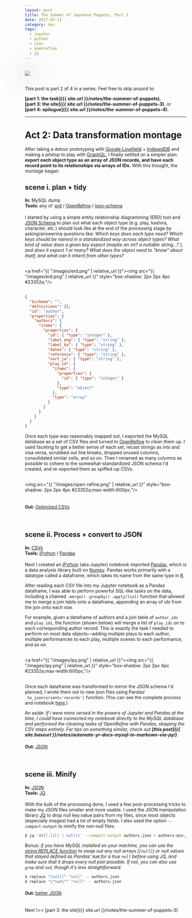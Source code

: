 ```yaml
---
layout: post
title: The Summer of Japanese Puppets, Part 2
date: 2017-07-11
category: dev
tags:
  - jupyter
  - python
  - json
  - openrefine
  - jq
---
```

<br>
<img src="http://www.columbia.edu/cgi-bin/dlo?obj=ldpd_bun_slide_493_2_0779_0826&size=medium" style="box-shadow: 2px 2px 4pc #23352a;"/>
<br><br>

This post is part 2 of 4 in a series. Feel free to skip around to:

__[part 1: the task]({{ site.url }}/notes/the-summer-of-puppets)__,<br>__[part 3: the site]({{ site.url }}/notes/the-summer-of-puppets-3)__, or<br>__[part 4: epilogue]({{ site.url }}/notes/the-summer-of-puppets-4)__.

<hr>

# Act 2: Data transformation montage

After taking a detour prototyping with [Google Lovefield](https://google.github.io/lovefield/) + [IndexedDB](https://developer.mozilla.org/en-US/docs/Web/API/IndexedDB_API) and making a pitstop to play with [GraphQL](http://graphql.org/), I finally settled on a simpler plan: __export each object type as an array of JSON records, and have each record point to its relationships via arrays of IDs.__ With this thought, the montage began:

## scene i. plan + tidy

#### In: <span style="font-weight:400">MySQL dump</span><br>Tools: <span style="font-weight:400">any ol' [erd](https://www.draw.io/) / [OpenRefine](http://openrefine.org/) / [json-schema](http://json-schema.org/)</span>

I started by using a simple entity relationship diagramming (ERD) tool and [JSON Schema](http://json-schema.org/) to plan out what each object type (e.g. play, kashira, character, etc.) should look like at the end of the processing stage by asking/answerinq questions like: _Which keys does each type need? Which keys should be named in a standardized way across object types? What kind of value does a given key expect (maybe an int? a nullable string...? ), and does it expect 1 or many? What does the object need to "know" about itself, and what can it inherit from other types?_

<br><a href="{{ "/images/erd.png" | relative_url }}"><img src="{{ "/images/erd.png" | relative_url }}" style="box-shadow: 2px 2px 4pc #23352a;"/></a><br><br>


```json
{
  "$schema": "",
  "definitions": {},
  "id": "author",
  "properties": {
    "authors": {
      "items": {
        "properties": {
          "id": { "type": "integer" },
          "label_eng": { "type": "string" },
          "label_ka": { "type": "string" },
          "dates": { "type": "string" },
          "reference": { "type": "string" },
          "sort_ja": { "type": "string" },
          "play_id": {
            "items": {
              "properties": {
                "id": { "type": "integer" }
              },
              "type": "object"
            },
            "type": "array"
          }
        }
      }
    }
  }
}
```

Once each type was reasonably mapped out, I exported the MySQL database as a set of CSV files and turned to [OpenRefine](http://openrefine.org/) to clean them up. I used faceting to get a better sense of each set, recast strings as ints and visa versa, scrubbed out line breaks, dropped unused columns, consolidated similar cells, and so on. Then I renamed as many columns as possible to cohere to the somewhat-standardized JSON schema I'd created, and re-exported them as spiffed-up CSVs.

<br><img src="{{ "/images/open-refine.png" | relative_url }}" style="box-shadow: 2px 2px 4pc #23352a;max-width:600px;"/><br><br>

#### Out: <span style="font-weight:400">[Optimized CSVs](https://github.com/mnyrop/bunraku-ipy/tree/master/in)</span>

<br>


## scene ii. Process + convert to JSON

#### In: <span style="font-weight:400">[CSVs](https://github.com/mnyrop/bunraku-ipy/tree/master/in)</span><br>Tools: <span style="font-weight:400">[iPython](https://ipython.org/) / [Pandas](http://pandas.pydata.org/)</span>

Next I created an [iPython](https://ipython.org/) (aka Jupyter) notebook imported [Pandas](http://pandas.pydata.org/), which is a data analysis library built on [Numpy](http://www.numpy.org/). Pandas works primarily with a datatype called a dataframe, which takes its name from the same type in [R](https://www.r-project.org/about.html).

After reading each CSV file into my Jupyter notebook as a Pandas dataframe, I was able to perform powerful SQL-like tasks on the data, including a chained `.merge()` `.groupby()` `.apply(list)` function that allowed me to merge a join table onto a dataframe, appending an array of ids from the join onto each row.

For example, given a dataframe of authors and a join table of `author_ids` and `play_ids`, the function (shown below) will merge a list of `play_ids` on to each corresponding author record. This is exactly the task I needed to perform on most data objects—adding multiple plays to each author, multiple performances to each play, multiple scenes to each performance, and so on.

<br><a href="{{ "/images/ipy.png" | relative_url }}"><img src="{{ "/images/ipy.png" | relative_url }}" style="box-shadow: 2px 2px 4pc #23352a;max-width:600px;"/></a><br><br>

Once each dataframe was transformed to mirror the JSON schema I'd planned, I wrote them out to new json files using Pandas' `.to_json(orient='records')` function. (You can see the complete process and notebook [here](https://github.com/mnyrop/bunraku-ipy/blob/master/bunraku-online.ipynb).)

An aside: _If i were more versed in the powers of Jupyter and Pandas at the time, I could have connected my notebook directly to the MySQL database and performed the cleaning tasks of OpenRefine with Pandas, skipping the CSV steps entirely. For tips on something similar, check out **[this post]({{ site.baseurl }}/notes/automate-yr-docs-mysql-to-markown-via-py/)**._

#### Out: <span style="font-weight:400">[JSON](https://github.com/mnyrop/bunraku-ipy/tree/master/out/json)</span>

<br>

## scene iii. Minify

#### In: <span style="font-weight:400">[JSON](https://github.com/mnyrop/bunraku-ipy/tree/master/out/json)</span><br>Tools: <span style="font-weight:400">[JQ](https://stedolan.github.io/jq/)</span>

With the bulk of the processing done, I used a few post-processing tricks to make my JSON files smaller and more usable. I used the JSON manipulation library [JQ](https://stedolan.github.io/jq/) to drop null key:value pairs from my files, since most objects (especially images) had a _lot_ of empty fields. I also used the option `--compact-output` to minify the non-null files:

```bash
$ jq 'del(.[][] | nulls)' --compact-output authors.json > authors-min.json
```

Bonus: _if you have MySQL installed on your machine, you can use the [string REPLACE function](https://stackoverflow.com/questions/5956993/mysql-string-replace) to swap out any null arrays (`[null]`) or null values that stayed defined as Pandas' `NaN` for a true `null` before using JQ, and make sure that it drops *every* null pair possible. If not, you can also use `grep` and `sed`, though it's less straightforward._

```bash
$ replace "[null]" "null" -- authors.json
$ replace "\"nan\"" "null" -- authors.json
```


#### Out: <span style="font-weight:400">[better JSON](https://github.com/mnyrop/bunraku-ipy/tree/master/post-processing/json)</span>

<br>
<span style="font-weight:400">Next \>> </span>[part 3: the site]({{ site.url }}/notes/the-summer-of-puppets-3)
<br><br>
